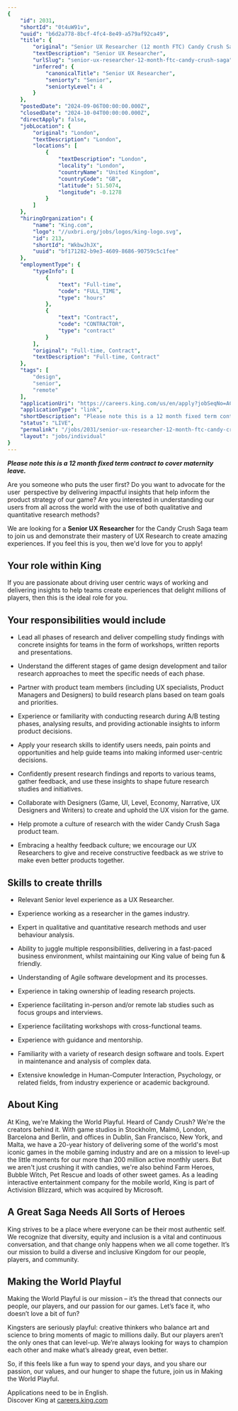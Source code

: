 ```yaml
---
{
	"id": 2031,
	"shortId": "0t4uW91v",
	"uuid": "b6d2a778-8bcf-4fc4-8e49-a579af92ca49",
	"title": {
		"original": "Senior UX Researcher (12 month FTC) Candy Crush Saga",
		"textDescription": "Senior UX Researcher",
		"urlSlug": "senior-ux-researcher-12-month-ftc-candy-crush-saga",
		"inferred": {
			"canonicalTitle": "Senior UX Researcher",
			"seniorty": "Senior",
			"seniortyLevel": 4
		}
	},
	"postedDate": "2024-09-06T00:00:00.000Z",
	"closedDate": "2024-10-04T00:00:00.000Z",
	"directApply": false,
	"jobLocation": {
		"original": "London",
		"textDescription": "London",
		"locations": [
			{
				"textDescription": "London",
				"locality": "London",
				"countryName": "United Kingdom",
				"countryCode": "GB",
				"latitude": 51.5074,
				"longitude": -0.1278
			}
		]
	},
	"hiringOrganization": {
		"name": "King.com",
		"logo": "//uxbri.org/jobs/logos/king-logo.svg",
		"id": 213,
		"shortId": "WkbwJhJX",
		"uuid": "bf171282-b9e3-4609-8686-90759c5c1fee"
	},
	"employmentType": {
		"typeInfo": [
			{
				"text": "Full-time",
				"code": "FULL_TIME",
				"type": "hours"
			},
			{
				"text": "Contract",
				"code": "CONTRACTOR",
				"type": "contract"
			}
		],
		"original": "Full-time, Contract",
		"textDescription": "Full-time, Contract"
	},
	"tags": [
		"design",
		"senior",
		"remote"
	],
	"applicationUri": "https://careers.king.com/us/en/apply?jobSeqNo=ACMKDSUSR023874EXTERNALENUS&pjid=87b5bdde-c903-4f6d-a3ef-df1dc88df085&uid=191c68195811a3a-157188-3648-191c6819582209a&p_in_ref=https%3A%2F%2Fuk.indeed.com%2F&p_lang=en_us&refNum=ACMKDSUS&step=1",
	"applicationType": "link",
	"shortDescription": "Please note this is a 12 month fixed term contract to cover maternity leave. Are you someone who puts the user first? Do you want to advocate for the user  perspective by delivering impactful",
	"status": "LIVE",
	"permalink": "/jobs/2031/senior-ux-researcher-12-month-ftc-candy-crush-saga",
	"layout": "jobs/individual"
}
---
```

<p><strong><em>Please note this is a 12 month fixed term contract to cover maternity leave.</em></strong></p><p>Are you someone who puts the user first? Do you want to advocate for the user&nbsp; perspective by delivering impactful insights that help inform the product strategy of our game? Are you interested in understanding our users from all across the world with the use of both qualitative and quantitative research methods?</p><p>We are looking for a <strong>Senior UX Researcher</strong> for the Candy Crush Saga team to join us and demonstrate their mastery of UX Research to create amazing experiences. If you feel this is you, then we'd love for you to apply!&nbsp;</p><h2>Your role within King</h2><p>If you are passionate about driving user centric ways of working and delivering insights to help teams create experiences that delight millions of players, then this is the ideal role for you.</p><h2>Your responsibilities would include</h2><ul><li><p>Lead all phases of research and deliver compelling study findings with concrete insights for teams in the form of workshops, written reports and presentations.</p></li><li><p>Understand the different stages of game design development and tailor research approaches to meet the specific needs of each phase.</p></li><li><p>Partner with product team members (including UX specialists, Product Managers and Designers) to build research plans based on team goals and priorities. &nbsp;&nbsp;</p></li><li><p>Experience or familiarity with conducting research during A/B testing phases, analysing results, and providing actionable insights to inform product decisions.</p></li><li><p>Apply your research skills to identify users needs, pain points and opportunities and help guide teams into making informed user-centric decisions.&nbsp;</p></li><li><p>Confidently present research findings and reports to various teams, gather feedback, and use these insights to shape future research studies and initiatives.</p></li><li><p>Collaborate with Designers (Game, UI, Level, Economy, Narrative, UX Designers and Writers) to create and uphold the UX vision for the game.</p></li><li><p>Help promote a culture of research with the wider Candy Crush Saga product team.</p></li><li><p>Embracing a healthy feedback culture; we encourage our UX Researchers to give and receive constructive feedback as we strive to make even better products together.</p></li></ul><h2>Skills to create thrills</h2><ul><li><p>Relevant Senior level experience as a UX Researcher.</p></li><li><p>Experience working as a researcher in the games industry.&nbsp;</p></li><li><p>Expert in qualitative and quantitative research methods and user behaviour analysis.&nbsp;</p></li><li><p>Ability to juggle multiple responsibilities, delivering in a fast-paced business environment, whilst maintaining our King value of being fun &amp; friendly.</p></li><li><p>Understanding of Agile software development and its processes.</p></li><li><p>Experience in taking ownership of leading research projects.&nbsp;</p></li><li><p>Experience facilitating in-person and/or remote lab studies such as focus groups and interviews.</p></li><li><p>Experience facilitating workshops with cross-functional teams.</p></li><li><p>Experience with guidance and mentorship.</p></li><li><p>Familiarity with a variety of research design software and tools. Expert in maintenance and analysis of complex data.</p></li><li><p>Extensive knowledge in Human-Computer Interaction, Psychology, or related fields, from industry experience or academic background.</p></li></ul><h2>About King</h2><p>At King, we're Making the World Playful. Heard of Candy Crush? We're the creators behind it. With game studios in Stockholm, Malmö, London, Barcelona and Berlin, and offices in Dublin, San Francisco, New York, and Malta, we have a 20-year history of delivering some of the world's most iconic games in the mobile gaming industry and are on a mission to level-up the little moments for our more than 200 million active monthly users. But we aren't just crushing it with candies, we're also behind Farm Heroes, Bubble Witch, Pet Rescue and loads of other sweet games. As a leading interactive entertainment company for the mobile world, King is part of Activision Blizzard, which was acquired by Microsoft.</p><h2>A Great Saga Needs All Sorts of Heroes</h2><p>King strives to be a place where everyone can be their most authentic self. We recognize that diversity, equity and inclusion is a vital and continuous conversation, and that change only happens when we all come together. It’s our mission to build a diverse and inclusive Kingdom for our people, players, and community.</p><h2>Making the World Playful</h2><p>Making the World Playful is our mission – it’s the thread that connects our people, our players, and our passion for our games. Let’s face it, who doesn’t love a bit of fun?</p><p>Kingsters are seriously playful: creative thinkers who balance art and science to bring moments of magic to millions daily. But our players aren’t the only ones that can level-up. We’re always looking for ways to champion each other and make what’s already great, even better.</p><p>So, if this feels like a fun way to spend your days, and you share our passion, our values, and our hunger to shape the future, join us in Making the World Playful.</p><p>Applications need to be in English.<br>Discover King at <a target="_blank" rel="noopener noreferrer nofollow" href="http://careers.king.com">careers.king.com</a></p>
